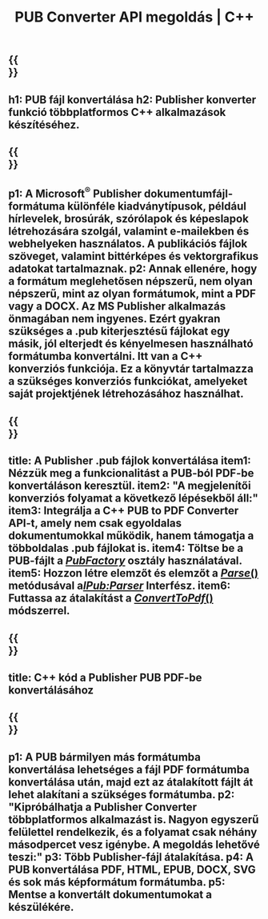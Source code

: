 ﻿---
translation: true
template: /_templates/conversion.md
title: PUB Converter API megoldás | C++
url: /cpp/conversion/
description: Konvertálja a Microsoft Publisher fájlokat programozottan a C++ könyvtáron keresztül. Egyszerű API-megoldás saját PUB konverter C++ projektjének elkészítéséhez.
metakeywords: pub cpp konverter, pub fájl cpp konvertálása
family: pub
platformtag: cpp
feature: conversion
---

{{<section banner>}}
---
h1: PUB fájl konvertálása
h2: Publisher konverter funkció többplatformos C++ alkalmazások készítéséhez.
---

{{<section overview>}}
---
p1: A Microsoft<sup>®</sup> Publisher dokumentumfájl-formátuma különféle kiadványtípusok, például hírlevelek, brosúrák, szórólapok és képeslapok létrehozására szolgál, valamint e-mailekben és webhelyeken használatos. A publikációs fájlok szöveget, valamint bittérképes és vektorgrafikus adatokat tartalmaznak.
p2: Annak ellenére, hogy a formátum meglehetősen népszerű, nem olyan népszerű, mint az olyan formátumok, mint a PDF vagy a DOCX. Az MS Publisher alkalmazás önmagában nem ingyenes. Ezért gyakran szükséges a .pub kiterjesztésű fájlokat egy másik, jól elterjedt és kényelmesen használható formátumba konvertálni. Itt van a C++ konverziós funkciója. Ez a könyvtár tartalmazza a szükséges konverziós funkciókat, amelyeket saját projektjének létrehozásához használhat.
---

{{<section feature1>}}
---
title: A Publisher .pub fájlok konvertálása
item1: Nézzük meg a funkcionalitást a PUB-ból PDF-be konvertáláson keresztül.
item2: "A megjelenítői konverziós folyamat a következő lépésekből áll:"
item3: Integrálja a C++ PUB to PDF Converter API-t, amely nem csak egyoldalas dokumentumokkal működik, hanem támogatja a többoldalas .pub fájlokat is.
item4: Töltse be a PUB-fájlt a [*PubFactory*](https://apireference.aspose.com/pub/cpp/class/aspose.pub.pub_factory) osztály használatával.
item5: Hozzon létre elemzőt és elemzőt a [*Parse*()](https://apireference.aspose.com/pub/cpp/class/aspose.pub.i_pub_parser#ae9fc7043f382a5b4a7b694f0fe477915) metódusával a[*IPub:Parser*](https://apireference.aspose.com/pub/cpp/class/aspose.pub.i_pub_parser) Interfész.
item6: Futtassa az átalakítást a [*ConvertToPdf*()](https://apireference.aspose.com/pub/cpp/class/aspose.pub.i_pdf_converter) módszerrel.
---

{{<section codeexample>}}
---
title: C++ kód a Publisher PUB PDF-be konvertálásához
---

{{<section summary>}}
---
p1: A PUB bármilyen más formátumba konvertálása lehetséges a fájl PDF formátumba konvertálása után, majd ezt az átalakított fájlt át lehet alakítani a szükséges formátumba.
p2: "Kipróbálhatja a Publisher Converter többplatformos alkalmazást is. Nagyon egyszerű felülettel rendelkezik, és a folyamat csak néhány másodpercet vesz igénybe. A megoldás lehetővé teszi:"
p3: Több Publisher-fájl átalakítása.
p4: A PUB konvertálása PDF, HTML, EPUB, DOCX, SVG és sok más képformátum formátumba.
p5: Mentse a konvertált dokumentumokat a készülékére.
---
